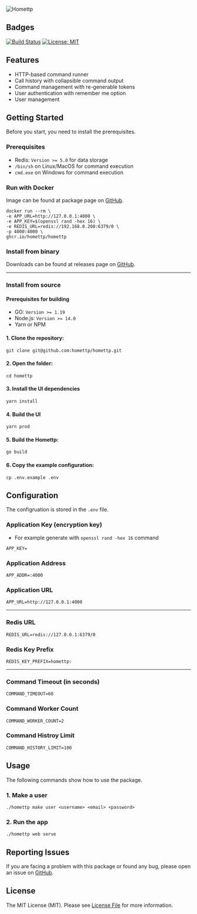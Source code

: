 ![Homettp](https://user-images.githubusercontent.com/1419087/194723881-3ae9add0-f5a0-404c-aab0-2025dd5572a8.png)

## Badges

[![Build Status](https://github.com/homettp/homettp/workflows/tests/badge.svg)](https://github.com/homettp/homettp/actions)
[![License: MIT](https://img.shields.io/badge/License-MIT-brightgreen.svg)](LICENSE.md)

## Features

- HTTP-based command runner
- Call history with collapsible command output
- Command management with re-generable tokens
- User authentication with remember me option
- User management

## Getting Started

Before you start, you need to install the prerequisites.

### Prerequisites

- Redis: `Version >= 5.0` for data storage
- `/bin/sh` on Linux/MacOS for command execution
- `cmd.exe` on Windows for command execution

### Run with Docker

Image can be found at package page on [GitHub](https://github.com/homettp/homettp/pkgs/container/homettp).

```
docker run --rm \
-e APP_URL=http://127.0.0.1:4000 \
-e APP_KEY=$(openssl rand -hex 16) \
-e REDIS_URL=redis://192.168.0.200:6379/0 \
-p 4000:4000 \
ghcr.io/homettp/homettp
```

### Install from binary

Downloads can be found at releases page on [GitHub](https://github.com/homettp/homettp/releases).

---

### Install from source

#### Prerequisites for building

- GO: `Version >= 1.19`
- Node.js: `Version >= 14.0`
- Yarn or NPM

#### 1. Clone the repository:

```
git clone git@github.com:homettp/homettp.git
```

#### 2. Open the folder:

```
cd homettp
```

#### 3. Install the UI dependencies

```
yarn install
```

#### 4. Build the UI

```
yarn prod
```

#### 5. Build the Homettp:

```
go build
```

#### 6. Copy the example configuration:

```
cp .env.example .env
```

## Configuration

The configruation is stored in the `.env` file.

### Application Key (encryption key)

- For example generate with `openssl rand -hex 16` command

```
APP_KEY=
```

### Application Address

```
APP_ADDR=:4000
```

### Application URL

```
APP_URL=http://127.0.0.1:4000
```

---

### Redis URL

```
REDIS_URL=redis://127.0.0.1:6379/0
```

### Redis Key Prefix

```
REDIS_KEY_PREFIX=homettp:
```

---

### Command Timeout (in seconds)

```
COMMAND_TIMEOUT=60
```

### Command Worker Count

```
COMMAND_WORKER_COUNT=2
```

### Command Histroy Limit

```
COMMAND_HISTORY_LIMIT=100
```

## Usage

The following commands show how to use the package.

### 1. Make a user

```
./homettp make user <username> <email> <password>
```

### 2. Run the app

```
./homettp web serve
```

## Reporting Issues

If you are facing a problem with this package or found any bug, please open an issue on [GitHub](https://github.com/homettp/homettp/issues).

## License

The MIT License (MIT). Please see [License File](LICENSE.md) for more information.
